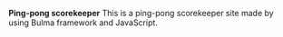 **Ping-pong scorekeeper**
This is a ping-pong scorekeeper site made by using Bulma framework and JavaScript.